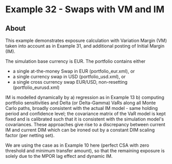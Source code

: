 # Example 32 - Swaps with VM and IM

## About
This example demonstrates exposure calculation with Variation Margin (VM) taken
into account as in Example 31, and additional posting of Initial Margin (IM).

The simulation base currency is EUR. The portfolio contains either
- a single at-the-money Swap in EUR (portfolio_eur.xml), or
- a single currency swap in USD (portfolio_usd.xml), or
- a single cross currency swap EUR/USD, non-resetting (portfolio_eurusd.xml)

IM is modelled dynamically by
a) regression as in Example 13
b) computing portfolio sensitivities and Delta (or Delta-Gamma) VaRs along all
   Monte Carlo paths, broadly consistent with the actual IM model - same holding
   period and confidence level; the covariance matrix of the VaR model is kept
   fixed and is calibrated such that it is consistent with the simulation model's
   covariances.
These approaches give rise to a discrepancy between current IM and current DIM
which can be ironed out by a constant DIM scaling factor (per netting set).

We are using the case as in Example 10 here (perfect CSA with zero threshold
and minimum transfer amount), so that the remaining exposure is solely due
to the MPOR lag effect and dynamic IM.

